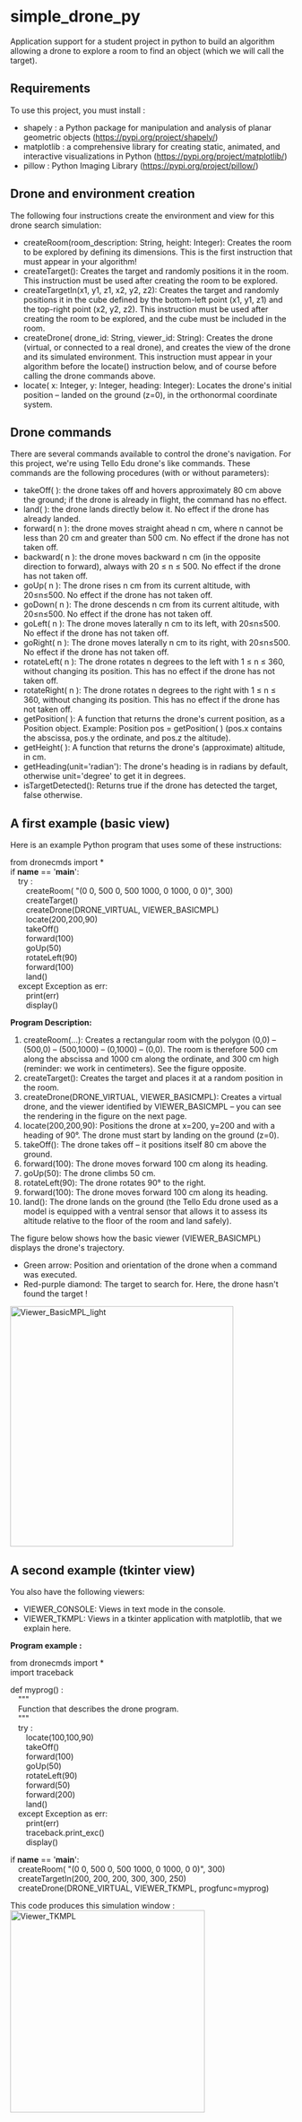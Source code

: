 # simple_drone_py
Application support for a student project in python to build an algorithm allowing a drone to explore a room to find an object (which we will call the target).

## Requirements
To use this project, you must install :  
- shapely : a Python package for manipulation and analysis of planar geometric objects (https://pypi.org/project/shapely/)  
- matplotlib  : a comprehensive library for creating static, animated, and interactive visualizations in Python (https://pypi.org/project/matplotlib/)
- pillow : Python Imaging Library (https://pypi.org/project/pillow/)  

## Drone and environment creation
The following four instructions create the environment and view for this drone search simulation:  
- createRoom(room_description: String, height: Integer): Creates the room to be explored by defining its dimensions. This is the first instruction that must appear in your algorithm!
- createTarget(): Creates the target and randomly positions it in the room. This instruction must be used after creating the room to be explored.
- createTargetIn(x1, y1, z1, x2, y2, z2): Creates the target and randomly positions it in the cube defined by the bottom-left point (x1, y1, z1) and the top-right point (x2, y2, z2). This instruction must be used after creating the room to be explored, and the cube must be included in the room.
- createDrone( drone_id: String, viewer_id: String): Creates the drone (virtual, or connected to a real drone), and creates the view of the drone and its simulated environment. This instruction must appear in your algorithm before the locate() instruction below, and of course before calling the drone commands above.
- locate( x: Integer, y: Integer, heading: Integer): Locates the drone's initial position – landed on the ground (z=0), in the orthonormal coordinate system.

## Drone commands
There are several commands available to control the drone's navigation. For this project, we're using Tello Edu drone's like commands. These commands are the following procedures (with or without parameters):  
- takeOff( ): the drone takes off and hovers approximately 80 cm above the ground; if the drone is already in flight, the command has no effect.  
- land( ): the drone lands directly below it. No effect if the drone has already landed.
- forward( n ): the drone moves straight ahead n cm, where n cannot be less than 20 cm and greater than 500 cm. No effect if the drone has not taken off.
- backward( n ): the drone moves backward n cm (in the opposite direction to forward), always with 20 ≤ n ≤ 500. No effect if the drone has not taken off.
- goUp( n ): The drone rises n cm from its current altitude, with 20≤n≤500. No effect if the drone has not taken off.
- goDown( n ): The drone descends n cm from its current altitude, with 20≤n≤500. No effect if the drone has not taken off.
- goLeft( n ): The drone moves laterally n cm to its left, with 20≤n≤500. No effect if the drone has not taken off.
- goRight( n ): The drone moves laterally n cm to its right, with 20≤n≤500. No effect if the drone has not taken off.
- rotateLeft( n ): The drone rotates n degrees to the left with 1 ≤ n ≤ 360, without changing its position. This has no effect if the drone has not taken off.
- rotateRight( n ): The drone rotates n degrees to the right with 1 ≤ n ≤ 360, without changing its position. This has no effect if the drone has not taken off.
- getPosition( ): A function that returns the drone's current position, as a Position object. Example: Position pos = getPosition( ) (pos.x contains the abscissa, pos.y the ordinate, and pos.z the altitude).
- getHeight( ): A function that returns the drone's (approximate) altitude, in cm.
- getHeading(unit='radian'): The drone's heading is in radians by default, otherwise unit='degree' to get it in degrees.  
- isTargetDetected(): Returns true if the drone has detected the target, false otherwise.

## A first example (basic view)
Here is an example Python program that uses some of these instructions:

from dronecmds import *  
if __name__ == '__main__':  
    &emsp;try :  
        &emsp;&emsp;createRoom( "(0 0, 500 0, 500 1000, 0 1000, 0 0)", 300)  
        &emsp;&emsp;createTarget()  
        &emsp;&emsp;createDrone(DRONE_VIRTUAL, VIEWER_BASICMPL)  
        &emsp;&emsp;locate(200,200,90)  
        &emsp;&emsp;takeOff()  
        &emsp;&emsp;forward(100)  
        &emsp;&emsp;goUp(50)  
        &emsp;&emsp;rotateLeft(90)  
        &emsp;&emsp;forward(100)  
        &emsp;&emsp;land()  
    &emsp;except Exception as err:  
        &emsp;&emsp;print(err)  
        &emsp;&emsp;display()  
  
**Program Description:**

1. createRoom(…): Creates a rectangular room with the polygon (0,0) – (500,0) – (500,1000) – (0,1000) – (0,0). The room is therefore 500 cm along the abscissa and 1000 cm along the ordinate, and 300 cm high (reminder: we work in centimeters). See the figure opposite.
2. createTarget(): Creates the target and places it at a random position in the room.
3. createDrone(DRONE_VIRTUAL, VIEWER_BASICMPL): Creates a virtual drone, and the viewer identified by VIEWER_BASICMPL – you can see the rendering in the figure on the next page.
4. locate(200,200,90): Positions the drone at x=200, y=200 and with a heading of 90°. The drone must start by landing on the ground (z=0).
5. takeOff(): The drone takes off – it positions itself 80 cm above the ground.
6. forward(100): The drone moves forward 100 cm along its heading.
7. goUp(50): The drone climbs 50 cm.
8. rotateLeft(90): The drone rotates 90° to the right.
9. forward(100): The drone moves forward 100 cm along its heading.
10. land(): The drone lands on the ground (the Tello Edu drone used as a model is equipped with a ventral sensor that allows it to assess its altitude relative to the floor of the room and land safely).

The figure below shows how the basic viewer (VIEWER_BASICMPL) displays the drone's trajectory.  
- Green arrow: Position and orientation of the drone when a command was executed.
- Red-purple diamond: The target to search for. Here, the drone hasn't found the target !
<img width="398" height="429" alt="Viewer_BasicMPL_light" src="https://github.com/user-attachments/assets/1eec8589-7294-4121-a234-6b470d34006d" />

## A second example (tkinter view)

You also have the following viewers:  
- VIEWER_CONSOLE: Views in text mode in the console.
- VIEWER_TKMPL: Views in a tkinter application with matplotlib, that we explain here.  

**Program example :**

from dronecmds import *  
import traceback  

def myprog() :  
    &emsp;"""  
    &emsp;Function that describes the drone program.  
    &emsp;"""  
    &emsp;try :  
        &emsp;&emsp;locate(100,100,90)  
        &emsp;&emsp;takeOff()  
        &emsp;&emsp;forward(100)  
        &emsp;&emsp;goUp(50)  
        &emsp;&emsp;rotateLeft(90)  
        &emsp;&emsp;forward(50)  
        &emsp;&emsp;forward(200)  
        &emsp;&emsp;land()  
    &emsp;except Exception as err:  
        &emsp;&emsp;print(err)  
        &emsp;&emsp;traceback.print_exc()  
        &emsp;&emsp;display()  

if __name__ == '__main__':  
        &emsp;createRoom( "(0 0, 500 0, 500 1000, 0 1000, 0 0)", 300)  
        &emsp;createTargetIn(200, 200, 200, 300, 300, 250)  
        &emsp;createDrone(DRONE_VIRTUAL, VIEWER_TKMPL, progfunc=myprog)  

This code produces this simulation window :  
<img width="347" height="361" alt="Viewer_TKMPL" src="https://github.com/user-attachments/assets/05edd4d5-8dfe-469b-8a34-833d885272c3" />


